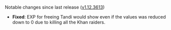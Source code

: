 Notable changes since last release ([v1.12.3613](https://github.com/rotators/Fo1in2/releases/tag/v1.12.3613))

- **Fixed**: EXP for freeing Tandi would show even if the values was reduced down to 0 due to killing all the Khan raiders.
